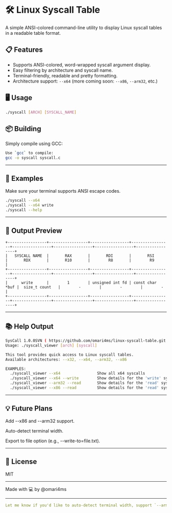 # 🛠️ Linux Syscall Table 

A simple ANSI-colored command-line utility to display Linux syscall tables in a readable table format.

## 📋 Features

- Supports ANSI-colored, word-wrapped syscall argument display.
- Easy filtering by architecture and syscall name.
- Terminal-friendly, readable and pretty formatting.
- Architecture support: `--x64` (more coming soon: `--x86`, `--arm32`, etc.)

## 🖥️ Usage

```bash
./syscall [ARCH] [SYSCALL_NAME]
```

## 📦 Building

Simply compile using GCC:

```bash
Use `gcc` to compile:
gcc -o syscall syscall.c
```

---

## 🔧 Examples

Make sure your terminal supports ANSI escape codes.
```bash
./syscall --x64
./syscall --x64 write
./syscall --help
```
---

## 🧾 Output Preview

```pgsql
+-----------------+-----------------+-----------------+-----------------+-----------------+-----------------+-----------------+-----------------+
|   SYSCALL NAME  |       RAX       |       RDI       |       RSI       |       RDX       |       R10       |        R8       |        R9       |
+-----------------+-----------------+-----------------+-----------------+-----------------+-----------------+-----------------+-----------------+
|      write      |        1        | unsigned int fd | const char *buf |  size_t count   |        -        |        -        |        -        |
+-----------------+-----------------+-----------------+-----------------+-----------------+-----------------+-----------------+-----------------+
```
---

## 📚 Help Output

```bash
SysCall 1.0.0SVN ( https://github.com/omari4ms/linux-syscall-table.git )
Usage: ./syscall_viewer [arch] [syscall]

This tool provides quick access to Linux syscall tables.
Available architectures: --x32, --x64, --arm32, --x86

EXAMPLES:
  ./syscall_viewer --x64                Show all x64 syscalls
  ./syscall_viewer --x64 --write        Show details for the 'write' syscall on x64
  ./syscall_viewer --arm32 --read       Show details for the 'read' syscall on arm32
  ./syscall_viewer --x86 --read         Show details for the 'read' syscall on x86
```
---

## 💡 Future Plans

Add --x86 and --arm32 support.

Auto-detect terminal width.

Export to file option (e.g., --write-to=file.txt).

---

## 📄 License

MIT 

---

Made with 💻 by @omari4ms



---

```yaml
Let me know if you'd like to auto-detect terminal width, support `--arm32`, or add search by syscall name!
```



